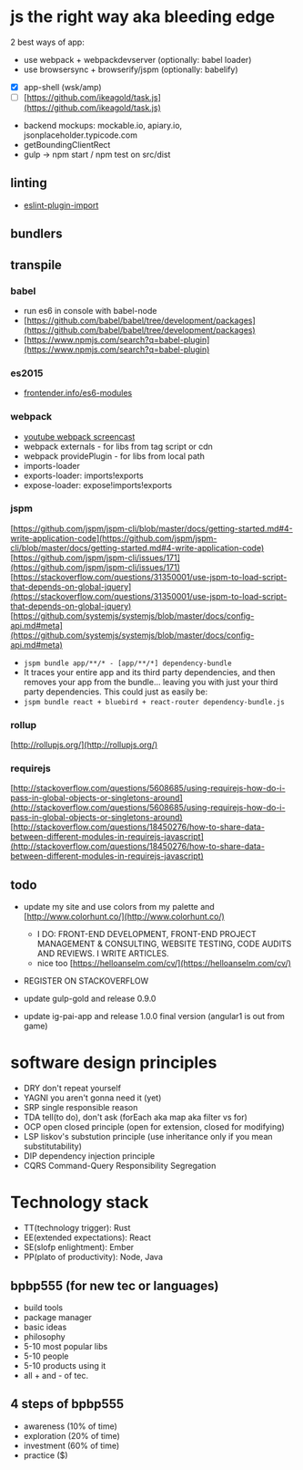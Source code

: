 # js the right way aka bleeding edge
2 best ways of app:
- use webpack + webpackdevserver (optionally: babel loader)
- use browsersync + browserify/jspm (optionally: babelify)
- [x] app-shell (wsk/amp)
- [ ] [https://github.com/ikeagold/task.js](https://github.com/ikeagold/task.js)
- backend mockups: mockable.io, apiary.io, jsonplaceholder.typicode.com
- getBoundingClientRect
- gulp -> npm start / npm test on src/dist

## linting
- [eslint-plugin-import](https://github.com/benmosher/eslint-plugin-import)

## bundlers
## transpile
### babel
- run es6 in console with babel-node
- [https://github.com/babel/babel/tree/development/packages](https://github.com/babel/babel/tree/development/packages)
- [https://www.npmjs.com/search?q=babel-plugin](https://www.npmjs.com/search?q=babel-plugin)

### es2015
- [frontender.info/es6-modules](http://frontender.info/es6-modules/)

### webpack
- [youtube webpack screencast](https://www.youtube.com/watch?v=Om6yGdU_YlQ&list=PLDyvV36pndZHfBThhg4Z0822EEG9VGenn&index=17)
- webpack externals - for libs from tag script or cdn
- webpack providePlugin - for libs from local path
- imports-loader
- exports-loader: imports!exports
- expose-loader: expose!imports!exports

### jspm
[https://github.com/jspm/jspm-cli/blob/master/docs/getting-started.md#4-write-application-code](https://github.com/jspm/jspm-cli/blob/master/docs/getting-started.md#4-write-application-code) [https://github.com/jspm/jspm-cli/issues/171](https://github.com/jspm/jspm-cli/issues/171) [https://stackoverflow.com/questions/31350001/use-jspm-to-load-script-that-depends-on-global-jquery](https://stackoverflow.com/questions/31350001/use-jspm-to-load-script-that-depends-on-global-jquery) [https://github.com/systemjs/systemjs/blob/master/docs/config-api.md#meta](https://github.com/systemjs/systemjs/blob/master/docs/config-api.md#meta)
- `jspm bundle app/**/* - [app/**/*] dependency-bundle`
- It traces your entire app and its third party dependencies, and then removes your app from the bundle... leaving you with just your third party dependencies. This could just as easily be:
- `jspm bundle react + bluebird + react-router dependency-bundle.js`

### rollup
[http://rollupjs.org/](http://rollupjs.org/)

### requirejs
[http://stackoverflow.com/questions/5608685/using-requirejs-how-do-i-pass-in-global-objects-or-singletons-around](http://stackoverflow.com/questions/5608685/using-requirejs-how-do-i-pass-in-global-objects-or-singletons-around) [http://stackoverflow.com/questions/18450276/how-to-share-data-between-different-modules-in-requirejs-javascript](http://stackoverflow.com/questions/18450276/how-to-share-data-between-different-modules-in-requirejs-javascript)

## todo
- update my site and use colors from my palette and [http://www.colorhunt.co/](http://www.colorhunt.co/)
  - I DO: FRONT-END DEVELOPMENT, FRONT-END PROJECT MANAGEMENT & CONSULTING, WEBSITE TESTING, CODE AUDITS AND REVIEWS. I WRITE ARTICLES.
  - nice too [https://helloanselm.com/cv/](https://helloanselm.com/cv/)

- REGISTER ON STACKOVERFLOW
- update gulp-gold and release 0.9.0
- update ig-pai-app and release 1.0.0 final version (angular1 is out from game)

# software design principles
- DRY don't repeat yourself
- YAGNI you aren't gonna need it (yet)
- SRP single responsible reason
- TDA tell(to do), don't ask (forEach aka map aka filter vs for)
- OCP open closed principle (open for extension, closed for modifying)
- LSP liskov's substution principle (use inheritance only if you mean substitutability)
- DIP dependency injection principle
- CQRS Command-Query Responsibility Segregation

# Technology stack
- TT(technology trigger): Rust
- EE(extended expectations): React
- SE(slofp enlightment): Ember
- PP(plato of productivity): Node, Java

## bpbp555 (for new tec or languages)
- build tools
- package manager
- basic ideas
- philosophy
- 5-10 most popular libs
- 5-10 people
- 5-10 products using it
- all + and - of tec.

## 4 steps of bpbp555
- awareness (10% of time)
- exploration (20% of time)
- investment (60% of time)
- practice ($)
